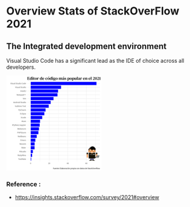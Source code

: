 # __Overview Stats of StackOverFlow 2021__

## __The Integrated development environment__

Visual Studio Code has a significant lead as the IDE of choice across all developers.

<img src="p1.png" width="50%">

### Reference :
 * https://insights.stackoverflow.com/survey/2021#overview
